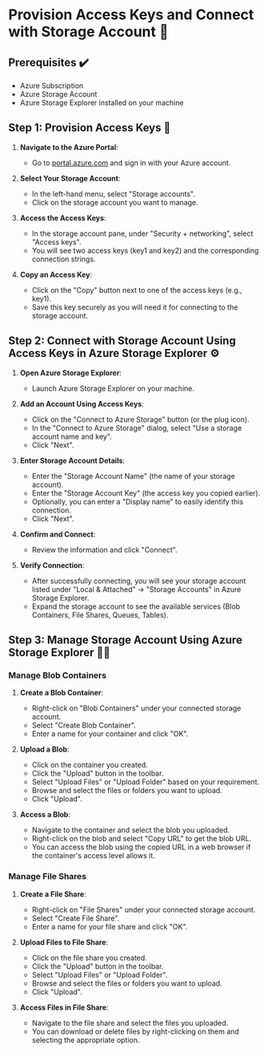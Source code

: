 # Provision Access Keys and Connect with Storage Account 🔐

## Prerequisites ✔️
- Azure Subscription
- Azure Storage Account
- Azure Storage Explorer installed on your machine

## Step 1: Provision Access Keys 🔑

1. **Navigate to the Azure Portal**:
   - Go to [portal.azure.com](https://portal.azure.com/) and sign in with your Azure account.

2. **Select Your Storage Account**:
   - In the left-hand menu, select "Storage accounts".
   - Click on the storage account you want to manage.

3. **Access the Access Keys**:
   - In the storage account pane, under "Security + networking", select "Access keys".
   - You will see two access keys (key1 and key2) and the corresponding connection strings.

4. **Copy an Access Key**:
   - Click on the "Copy" button next to one of the access keys (e.g., key1).
   - Save this key securely as you will need it for connecting to the storage account.

## Step 2: Connect with Storage Account Using Access Keys in Azure Storage Explorer ⚙️

1. **Open Azure Storage Explorer**:
   - Launch Azure Storage Explorer on your machine.

2. **Add an Account Using Access Keys**:
   - Click on the "Connect to Azure Storage" button (or the plug icon).
   - In the "Connect to Azure Storage" dialog, select "Use a storage account name and key".
   - Click "Next".

3. **Enter Storage Account Details**:
   - Enter the "Storage Account Name" (the name of your storage account).
   - Enter the "Storage Account Key" (the access key you copied earlier).
   - Optionally, you can enter a "Display name" to easily identify this connection.
   - Click "Next".

4. **Confirm and Connect**:
   - Review the information and click "Connect".

5. **Verify Connection**:
   - After successfully connecting, you will see your storage account listed under "Local & Attached" -> "Storage Accounts" in Azure Storage Explorer.
   - Expand the storage account to see the available services (Blob Containers, File Shares, Queues, Tables).

## Step 3: Manage Storage Account Using Azure Storage Explorer 👨‍💻

### Manage Blob Containers

1. **Create a Blob Container**:
   - Right-click on "Blob Containers" under your connected storage account.
   - Select "Create Blob Container".
   - Enter a name for your container and click "OK".

2. **Upload a Blob**:
   - Click on the container you created.
   - Click the "Upload" button in the toolbar.
   - Select "Upload Files" or "Upload Folder" based on your requirement.
   - Browse and select the files or folders you want to upload.
   - Click "Upload".

3. **Access a Blob**:
   - Navigate to the container and select the blob you uploaded.
   - Right-click on the blob and select "Copy URL" to get the blob URL.
   - You can access the blob using the copied URL in a web browser if the container's access level allows it.

### Manage File Shares

1. **Create a File Share**:
   - Right-click on "File Shares" under your connected storage account.
   - Select "Create File Share".
   - Enter a name for your file share and click "OK".

2. **Upload Files to File Share**:
   - Click on the file share you created.
   - Click the "Upload" button in the toolbar.
   - Select "Upload Files" or "Upload Folder".
   - Browse and select the files or folders you want to upload.
   - Click "Upload".

3. **Access Files in File Share**:
   - Navigate to the file share and select the files you uploaded.
   - You can download or delete files by right-clicking on them and selecting the appropriate option.
